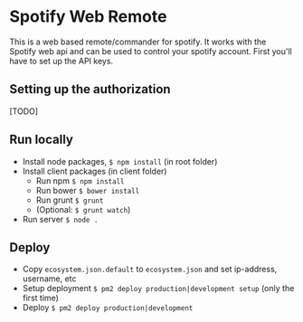 # Spotify Web Remote
This is a web based remote/commander for spotify. It works with the Spotify web api and can be used to control your spotify account. First you'll have to set up the API keys.

## Setting up the authorization
[TODO]

## Run locally
- Install node packages, `$ npm install` (in root folder)
- Install client packages (in client folder)
  - Run npm `$ npm install`
  - Run bower `$ bower install`
  - Run grunt `$ grunt`
  - (Optional: `$ grunt watch`)
- Run server `$ node .`

## Deploy
- Copy `ecosystem.json.default` to `ecosystem.json` and set ip-address, username, etc
- Setup deployment `$ pm2 deploy production|development setup` (only the first time)
- Deploy `$ pm2 deploy production|development`